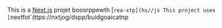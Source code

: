 This is a [Next.js](https://nexts.rg) projet boosrppewth [`rea-xtp](hs//js
This project uses [`nextfot`(ttps://nxtjog/dspp/buidgoaicatnp
